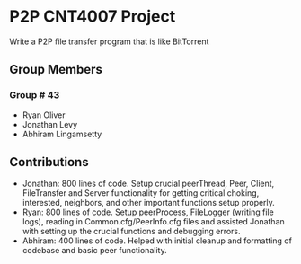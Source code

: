 
# P2P CNT4007 Project

Write a P2P file transfer program that is like BitTorrent

## Group Members 
### Group # 43

 - Ryan Oliver
 - Jonathan Levy
 - Abhiram Lingamsetty

## Contributions
- Jonathan: 800 lines of code. Setup crucial peerThread, Peer, Client, FileTransfer and Server functionality for getting critical choking, interested, neighbors, and other important functions setup properly.  
- Ryan: 800 lines of code. Setup peerProcess, FileLogger (writing file logs), reading in Common.cfg/PeerInfo.cfg files and assisted Jonathan with setting up the crucial functions and debugging errors.
- Abhiram: 400 lines of code. Helped with initial cleanup and formatting of codebase and basic peer functionality. 
